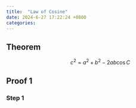 ```yaml
---
title:  "Law of Cosine"
date: 2024-6-27 17:22:24 +0800
categories: 
---
```


## Theorem 

$$
c^2 = a^2 + b^2 - 2ab\cos C
$$

## Proof 1

### Step 1
